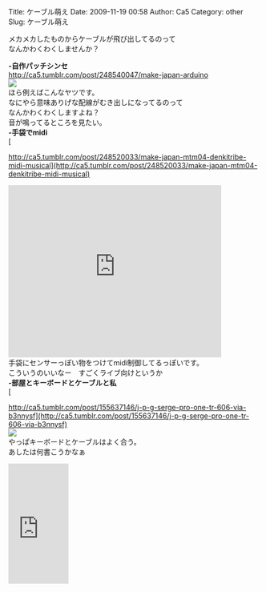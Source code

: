 Title: ケーブル萌え
Date: 2009-11-19 00:58
Author: Ca5
Category: other
Slug: ケーブル萌え

メカメカしたものからケーブルが飛び出してるのって  
なんかわくわくしませんか？

<!--more-->  
**-自作パッチシンセ**  
<http://ca5.tumblr.com/post/248540047/make-japan-arduino>  
![](http://6.media.tumblr.com/tumblr_ktbahfJ9Kd1qzk5g0o1_400.jpg)  
ほら例えばこんなヤツです。  
なにやら意味ありげな配線がむき出しになってるのって  
なんかわくわくしますよね？  
音が鳴ってるところを見たい。  
**-手袋でmidi**  
[  

http://ca5.tumblr.com/post/248520033/make-japan-mtm04-denkitribe-midi-musical](http://ca5.tumblr.com/post/248520033/make-japan-mtm04-denkitribe-midi-musical)  

<object width="425" height="344"><param name="movie" value="http://www.youtube.com/v/qpLkX7X37D4&amp;rel=0&amp;color1=0xb1b1b1&amp;color2=0xcfcfcf&amp;feature=player_embedded&amp;fs=1"></param><param name="allowFullScreen" value="true"></param><param name="allowScriptAccess" value="always"></param><embed src="http://www.youtube.com/v/qpLkX7X37D4&amp;rel=0&amp;color1=0xb1b1b1&amp;color2=0xcfcfcf&amp;feature=player_embedded&amp;fs=1" type="application/x-shockwave-flash" allowfullscreen="true" allowscriptaccess="always" width="425" height="344"></embed></object>  
手袋にセンサーっぽい物をつけてmidi制御してるっぽいです。  
こういうのいいなー　すごくライブ向けというか  
**-部屋とキーボードとケーブルと私**  
[  

http://ca5.tumblr.com/post/155637146/j-p-g-serge-pro-one-tr-606-via-b3nnysf](http://ca5.tumblr.com/post/155637146/j-p-g-serge-pro-one-tr-606-via-b3nnysf)  
![](http://17.media.tumblr.com/pYleFrsZDqptc7l6ULfbnkHho1_400.jpg)  
やっぱキーボードとケーブルはよく合う。  
あしたは何書こうかなぁ  

<iframe src="http://rcm-jp.amazon.co.jp/e/cm?lt1=_blank&amp;bc1=000000&amp;IS2=1&amp;bg1=FFFFFF&amp;fc1=000000&amp;lc1=0000FF&amp;t=cain03-22&amp;o=9&amp;p=8&amp;l=as1&amp;m=amazon&amp;f=ifr&amp;md=1X69VDGQCMF7Z30FM082&amp;asins=B000TA1QR2" style="width:120px;height:240px;" scrolling="no" marginwidth="0" marginheight="0" frameborder="0"></iframe>
